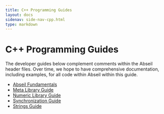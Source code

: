 ```yaml
---
title: C++ Programming Guides
layout: docs
sidenav: side-nav-cpp.html
type: markdown
---
```


# C++ Programming Guides

The developer guides below complement comments within the Abseil header files.
Over time, we hope to have comprehensive documentation, including examples, for
all code within Abseil within this guide.

* [Abseil Fundamentals](base)
* [Meta Library Guide](meta)
* [Numeric Library Guide](numeric)
* [Synchronization Guide](synchronization)
* [Strings Guide](strings)
